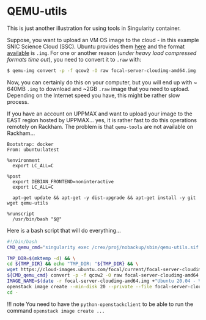 # QEMU-utils

This is just another illustration for using tools in Singularity container.

Suppose, you want to upload an VM OS image to the cloud - in this example SNIC Science Cloud (SSC).
Ubuntu provides them [here](https://cloud-images.ubuntu.com/) and the format [available](https://cloud-images.ubuntu.com/jammy/20220921.1/) is `.img`. For one or another reason (_under heavy load compressed formats time out_), you need to convert it to `.raw` with:

```bash
$ qemu-img convert -p -f qcow2 -O raw focal-server-cloudimg-amd64.img  focal-server-cloudimg-amd64.raw
```
Now, you can certainly do this on your computer, but you will end up with ~ 640MB `.img` to download and  ~2GB `.raw` image that you need to upload. Depending on the Internet speed you have, this might be rather slow process.

If you have an account on UPPMAX and want to upload your image to the EAST region hosted by UPPMAX... yes, it is rather fast to do this operations remotely on Rackham. The problem is that `qemu-tools` are not available on Rackham...

```singularity
Bootstrap: docker
From: ubuntu:latest

%environment
  export LC_ALL=C

%post
  export DEBIAN_FRONTEND=noninteractive
  export LC_ALL=C

  apt-get update && apt-get -y dist-upgrade && apt-get install -y git wget qemu-utils

%runscript
  /usr/bin/bash "$@"
```
Here is a bash script that will do everything...
```bash
#!/bin/bash
CMD_qemu_cmd="singularity exec /crex/proj/nobackup/sbin/qemu-utils.sif qemu-img"

TMP_DIR=$(mktemp -d) && \
cd ${TMP_DIR} && echo "TMP_DIR: "${TMP_DIR} && \
wget https://cloud-images.ubuntu.com/focal/current/focal-server-cloudimg-amd64.img && \
${CMD_qemu_cmd} convert -p -f qcow2 -O raw focal-server-cloudimg-amd64.img  focal-server-cloudimg-amd64.raw && \
IMAGE_NAME=$(date -r focal-server-cloudimg-amd64.img +"Ubuntu 20.04 - %Y.%m.%d") && \
openstack image create --min-disk 20 --private --file focal-server-cloudimg-amd64.raw "${IMAGE_NAME}" && \
cd -
```

!!! note
    You need to have the `python-openstackclient` to be able to run the command `openstack image create ...`